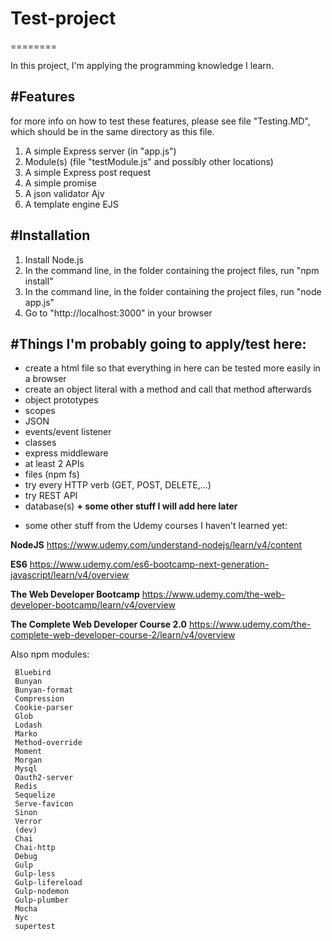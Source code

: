 # Test-project
========

In this project, I'm applying the programming knowledge I learn. 

#Features
--------
for more info on how to test these features, please see file "Testing.MD", which should be in the same directory as this file. 

1. A simple Express server (in "app.js")
2. Module(s) (file "testModule.js" and possibly other locations)
3. A simple Express post request
4. A simple promise
5. A json validator Ajv
6. A template engine EJS

#Installation
------------
1. Install Node.js 
2. In the command line, in the folder containing the project files, run "npm install"
3. In the command line, in the folder containing the project files, run "node app.js"
4. Go to "http://localhost:3000" in your browser

#Things I'm probably going to apply/test here:
------------
- create a html file so that everything in here can be tested more easily in a browser
- create an object literal with a method and call that method afterwards 
- object prototypes
- scopes
- JSON
- events/event listener
- classes
- express middleware
- at least 2 APIs
- files (npm fs)
- try every HTTP verb (GET, POST, DELETE,...)
- try REST API 
- database(s)
**+ some other stuff I will add here later**

+ some other stuff from the Udemy courses I haven't learned yet:

**NodeJS** https://www.udemy.com/understand-nodejs/learn/v4/content

**ES6** https://www.udemy.com/es6-bootcamp-next-generation-javascript/learn/v4/overview

**The Web Developer Bootcamp** https://www.udemy.com/the-web-developer-bootcamp/learn/v4/overview

**The Complete Web Developer Course 2.0** https://www.udemy.com/the-complete-web-developer-course-2/learn/v4/overview

Also npm modules: 
 
     Bluebird
     Bunyan
     Bunyan-format
     Compression
     Cookie-parser
     Glob
     Lodash
     Marko
     Method-override
     Moment
     Morgan
     Mysql
     Oauth2-server
     Redis
     Sequelize
     Serve-favicon
     Sinon
     Verror
     (dev)
     Chai
     Chai-http
     Debug
     Gulp
     Gulp-less
     Gulp-lifereload
     Gulp-nodemon
     Gulp-plumber
     Mocha
     Nyc
     supertest